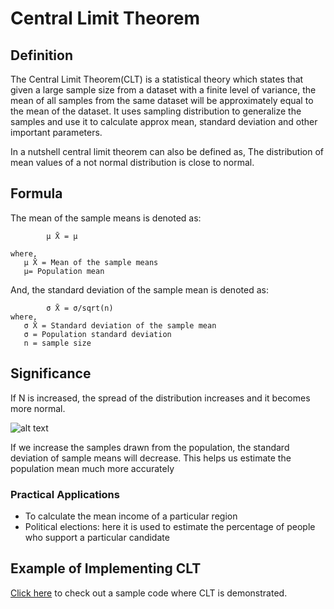 # Central Limit Theorem

## Definition 
The Central Limit Theorem(CLT) is a statistical theory which states that given a large sample size from a dataset with a finite level of variance, the mean of all samples from the same dataset will be approximately equal to the mean of the dataset. It uses sampling distribution to generalize the samples and use it to calculate approx mean, standard deviation and other important parameters.

In a nutshell central limit theorem can also be defined as, The distribution of mean values of a not normal distribution is close to normal. 

## Formula
The mean of the sample means is denoted as:

            µ X̄ = µ
            
    where,
       µ X̄ = Mean of the sample means
       µ= Population mean

And, the standard deviation of the sample mean is denoted as:

            σ X̄ = σ/sqrt(n)
    where,
       σ X̄ = Standard deviation of the sample mean
       σ = Population standard deviation
       n = sample size
 
 ## Significance 
 If N is increased, the spread of the distribution increases and it becomes more normal.
 
 ![alt text](https://github.com/prishita-s/winter-of-contributing/blob/main/Machine_Learning/Statistics_for_Machine_Learning/Assets/img1.jpg)
 
 If we increase the samples drawn from the population, the standard deviation of sample means will decrease. This helps us estimate the population mean much more accurately
 

### Practical Applications 
  - To calculate the mean income of a particular region
 - Political elections: here it is used to estimate the percentage of people who support a particular candidate  

## Example of Implementing CLT
[Click here](https://github.com/prishita-s/winter-of-contributing/blob/main/Machine_Learning/Statistics_for_Machine_Learning/1.3%20Central%20Limit%20Theorem/1_3_Central_Limit_Theorem_(D).ipynb) to check out a sample code where CLT is demonstrated. 
